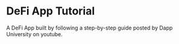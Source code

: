 # DeFi App Tutorial
A DeFi App built by following a step-by-step guide posted by Dapp University on youtube.
